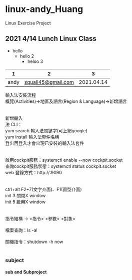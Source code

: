 # linux-andy_Huang
Linux  Exercise Project

## 2021 4/14 Lunch Linux Class
+ hello
  + hello 2
    + heloo 3


|1|2|3|
|---|---|---|
|andy|squall45@gmail.com|2021.04.14|

輸入法安裝流程<br>
概覽(Activities)→地區及語言(Region & Language)→新增語言<br>
<br><br>
新增輸入<br>法
CLI：<br>
yum search 輸入法關鍵字(可上網google)<br>
yum install 輸入法套件名稱<br>
登出再登入才會出現已安裝的輸入法套件<br>
<br><br>
啟用cockpit服務：systemctl enable --now cockpit.socket<br>
查詢cockpit服務狀態：systemctl status cockpit.socket<br>
web 登錄方式：http://<ip address>:9090<br>
<br><br>
ctrl+alt F2~7(文字介面)、F1(圖型介面)<br>
init 3 關閉X window<br>
init 5 啟用X window<br>
<br><br>
指令結構 → <指令> <參數> <對象><br><br>
檔案查詢：ls -al<br><br>
關機指令：shutdown -h now<br><br>
### subject


#### sub and Subproject

